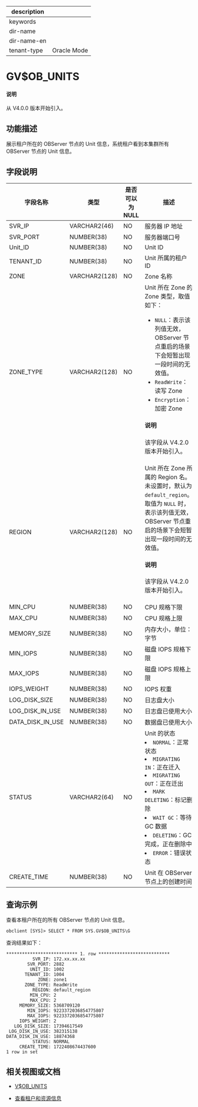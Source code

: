 |description||
|---|---|
|keywords||
|dir-name||
|dir-name-en||
|tenant-type|Oracle Mode|

# GV$OB_UNITS

<main id="notice" type='explain'>
<h4>说明</h4>
<p>从 V4.0.0 版本开始引入。</p>
</main>

## 功能描述

展示租户所在的 OBServer 节点的 Unit 信息，系统租户看到本集群所有 OBServer 节点的 Unit 信息。

## 字段说明

|       字段名称       |      类型      | 是否可以为 NULL |                                                                            描述                                                                             |
|------------------|--------------|------------|-------------------------------------------------------------------------|
| SVR_IP           | VARCHAR2(46)  | NO         | 服务器 IP 地址                                                              |
| SVR_PORT         | NUMBER(38)   | NO         | 服务器端口号                                                                 |
| Unit_ID          | NUMBER(38)   | NO         | Unit ID                                                                |
| TENANT_ID        | NUMBER(38)   | NO         | Unit 所属的租户 ID                                                          |
| ZONE             | VARCHAR2(128) | NO         | Zone 名称                                                                |
| ZONE_TYPE        | VARCHAR2(128) | NO         | Unit 所在 Zone 的 Zone 类型，取值如下：<ul><li>`NULL`：表示该列值无效，OBServer 节点重启的场景下会短暂出现一段时间的无效值。</li> <li>`ReadWrite`：读写 Zone</li> <li>`Encryption`：加密 Zone</li></ul> <main id="notice" type='explain'><h4>说明</h4><p>该字段从 V4.2.0 版本开始引入。</p></main> |
| REGION           | VARCHAR2(128) | NO         | Unit 所在 Zone 所属的 Region 名。未设置时，默认为 `default_region`。取值为 `NULL` 时，表示该列值无效，OBServer 节点重启的场景下会短暂出现一段时间的无效值。<main id="notice" type='explain'><h4>说明</h4><p>该字段从 V4.2.0 版本开始引入。</p></main>  |
| MIN_CPU          | NUMBER(38)       | NO         | CPU 规格下限                                                               |
| MAX_CPU          | NUMBER(38)       | NO         | CPU 规格上限                                                               |
| MEMORY_SIZE       | NUMBER(38)   | NO         | 内存大小，单位：字节                                                           |
| MIN_IOPS         | NUMBER(38)   | NO         | 磁盘 IOPS 规格下限                                                           |
| MAX_IOPS         | NUMBER(38)   | NO         | 磁盘 IOPS 规格上限                                                           |
| IOPS_WEIGHT    | NUMBER(38)   | NO         | IOPS 权重                          |
| LOG_DISK_SIZE  | NUMBER(38)   | NO         | 日志盘大小                |
| LOG_DISK_IN_USE | NUMBER(38)   | NO         | 日志盘已使用大小                                                               |
| DATA_DISK_IN_USE | NUMBER(38)   | NO         | 数据盘已使用大小                                                               |
| STATUS           | VARCHAR2(64)  | NO         | Unit 的状态 <li> `NORMAL`：正常状态   <li> `MIGRATING IN`：正在迁入   <li> `MIGRATING OUT`：正在迁出   <li> `MARK DELETING`：标记删除<li>`WAIT GC`：等待 GC 数据 <li>`DELETING`：GC 完成，正在删除中 <li> `ERROR`：错误状态  |
| CREATE_TIME      | NUMBER(38) | NO         | Unit 在 OBServer 节点上的创建时间                                                 |

## 查询示例

查看本租户所在的所有 OBServer 节点的 Unit 信息。

```shell
obclient [SYS]> SELECT * FROM SYS.GV$OB_UNITS\G
```

查询结果如下：

```shell
*************************** 1. row ***************************
          SVR_IP: 172.xx.xx.xx
        SVR_PORT: 2882
         UNIT_ID: 1002
       TENANT_ID: 1004
            ZONE: zone1
       ZONE_TYPE: ReadWrite
          REGION: default_region
         MIN_CPU: 2
         MAX_CPU: 2
     MEMORY_SIZE: 5368709120
        MIN_IOPS: 9223372036854775807
        MAX_IOPS: 9223372036854775807
     IOPS_WEIGHT: 2
   LOG_DISK_SIZE: 17394617549
 LOG_DISK_IN_USE: 382315138
DATA_DISK_IN_USE: 18874368
          STATUS: NORMAL
     CREATE_TIME: 1722408674437600
1 row in set
```

## 相关视图或文档

* [V$OB_UNITS](34200.v-ob_units-of-oracle-mode.md)

* [查看租户和资源信息](../../../../600.manage/200.tenant-management/600.common-tenant-operations/400.view-tenant-information.md)
